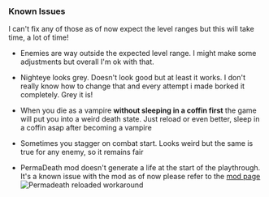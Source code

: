 ### Known Issues

I can't fix any of those as of now expect the level ranges but this will take time, a lot of time!

- Enemies are way outside the expected level range. I might make some adjustments but overall I'm ok with that.

- Nighteye looks grey. Doesn't look good but at least it works. I don't really know how to change that and every attempt i made borked it completely. Grey it is!

- When you die as a vampire **without sleeping in a coffin first** the game will put you into a weird death state. Just reload or even better, sleep in a coffin asap after becoming a vampire

- Sometimes you stagger on combat start. Looks weird but the same is true for any enemy, so it remains fair

- PermaDeath mod doesn't generate a life at the start of the playthrough. It's a known issue with the mod as of now please refer to the [mod page](https://www.nexusmods.com/skyrimspecialedition/mods/66710)
![Permadeath reloaded workaround](https://github.com/chri3i/Ruvaak-Readme/blob/main/.github/PermaDeathIssue.png)
